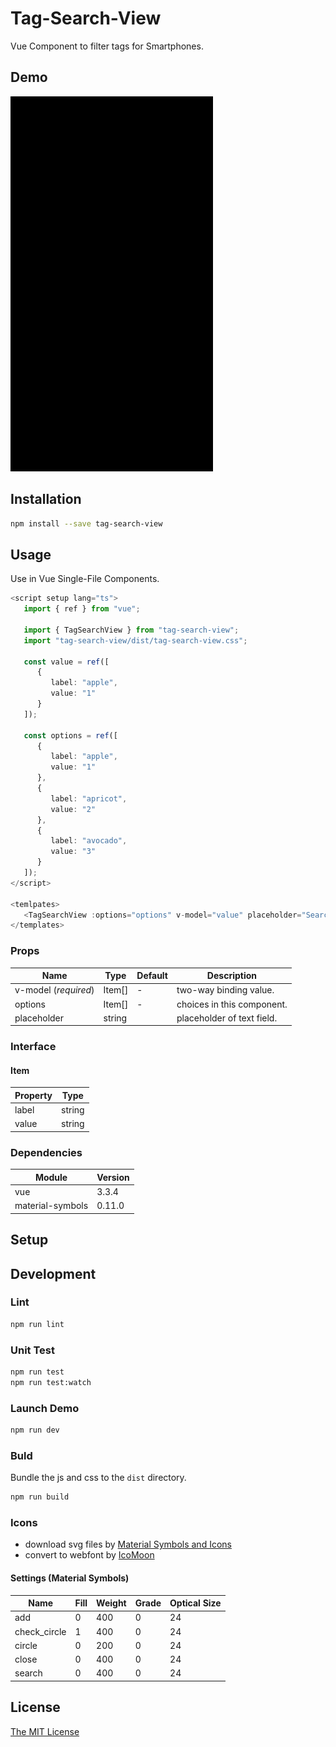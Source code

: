 # Tag-Search-View

Vue Component to filter tags for Smartphones.

## Demo

![](./demo/demo.gif)

## Installation

```bash
npm install --save tag-search-view
```

## Usage

Use in Vue Single-File Components.

```ts
<script setup lang="ts">
   import { ref } from "vue";

   import { TagSearchView } from "tag-search-view";
   import "tag-search-view/dist/tag-search-view.css";

   const value = ref([
      {
         label: "apple",
         value: "1"
      }
   ]);

   const options = ref([
      {
         label: "apple",
         value: "1"
      },
      {
         label: "apricot",
         value: "2"
      },
      {
         label: "avocado",
         value: "3"
      }
   ]);
</script>

<temlpates>
   <TagSearchView :options="options" v-model="value" placeholder="Search..." />
</templates>
```

### Props

| Name                 | Type   | Default | Description                |
| -------------------- | ------ | ------- | -------------------------- |
| v-model (_required_) | Item[] | -       | two-way binding value.     |
| options              | Item[] | -       | choices in this component. |
| placeholder          | string |         | placeholder of text field. |

### Interface

#### Item

| Property | Type   |
| -------- | ------ |
| label    | string |
| value    | string |

### Dependencies

| Module           | Version |
| ---------------- | ------- |
| vue              | 3.3.4   |
| material-symbols | 0.11.0  |

## Setup

## Development

### Lint

```bash
npm run lint
```

### Unit Test

```bash
npm run test
npm run test:watch
```

### Launch Demo

```bash
npm run dev
```

### Buld

Bundle the js and css to the `dist` directory.

```bash
npm run build
```

### Icons

- download svg files by [Material Symbols and Icons](https://fonts.google.com/icons)
- convert to webfont by [IcoMoon](https://icomoon.io/)

#### Settings (Material Symbols)

| Name         | Fill | Weight | Grade | Optical Size |
| ------------ | ---- | ------ | ----- | ------------ |
| add          | 0    | 400    | 0     | 24           |
| check_circle | 1    | 400    | 0     | 24           |
| circle       | 0    | 200    | 0     | 24           |
| close        | 0    | 400    | 0     | 24           |
| search       | 0    | 400    | 0     | 24           |

## License

[The MIT License](http://opensource.org/licenses/MIT)
